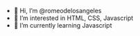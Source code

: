 - 👋 Hi, I’m @romeodelosangeles
- 👀 I’m interested in HTML, CSS, Javascript
- 🌱 I’m currently learning Javascript
